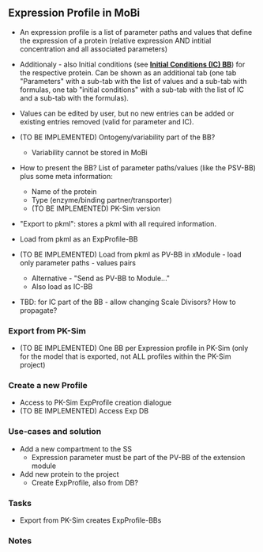 ## Expression Profile in MoBi
- An expression profile is a list of parameter paths and values that define the expression of a protein (relative expression AND intitial concentration and all associated parameters)
- Additionaly - also Initial conditions (see [**Initial Conditions (IC) BB**](InitialConditions-BB.md)) for the respective protein. Can be shown as an additional tab (one tab "Parameters" with a sub-tab with the list of values and a sub-tab with formulas, one tab "initial conditions" with a sub-tab with the list of IC and a sub-tab with the formulas).
- Values can be edited by user, but no new entries can be added or existing entries removed (valid for parameter and IC).
- (TO BE IMPLEMENTED) Ontogeny/variability part of the BB?
    - Variability cannot be stored in MoBi
- How to present the BB? List of parameter paths/values (like the PSV-BB) plus some meta information:
    - Name of the protein
    - Type (enzyme/binding partner/transporter)
    - (TO BE IMPLEMENTED) PK-Sim version
- "Export to pkml": stores a pkml with all required information.
- Load from pkml as an ExpProfile-BB

- (TO BE IMPLEMENTED) Load from pkml as PV-BB in xModule - load only parameter paths - values pairs
    - Alternative - "Send as PV-BB to Module..."
    - Also load as IC-BB

- TBD: for IC part of the BB - allow changing Scale Divisors? How to propagate?

### Export from PK-Sim
- (TO BE IMPLEMENTED) One BB per Expression profile in PK-Sim (only for the model that is exported, not ALL profiles within the PK-Sim project)

### Create a new Profile

- Access to PK-Sim ExpProfile creation dialogue
- (TO BE IMPLEMENTED) Access Exp DB

### Use-cases and solution
- Add a new compartment to the SS
    - Expression parameter must be part of the PV-BB of the extension module
- Add new protein to the project
    - Create ExpProfile, also from DB?
   
### Tasks
- Export from PK-Sim creates ExpProfile-BBs

### Notes